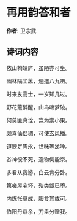 # 再用韵答和者

**作者**: 卫宗武

## 诗词内容

依山构靖庐，虽陋亦可坐。

幽林隔尘嚣，逦迤八九嶞。

时来友高士，一岁知几过。

野花薰醉醒，山鸟啼梦破。

何莫匪真诠，岂为崇小果。

颇喜仙侣稠，可使玄风播。

道腴足隽永，世味等涕唾。

谷神傥不死，造物何能奈。

多君从我游，白云肯分卧。

第嗟屋宅坏，殆类甑已堕。

内炼怅莫成，服食其或可。

伯阳丹鼎余，刀圭分赠我。


